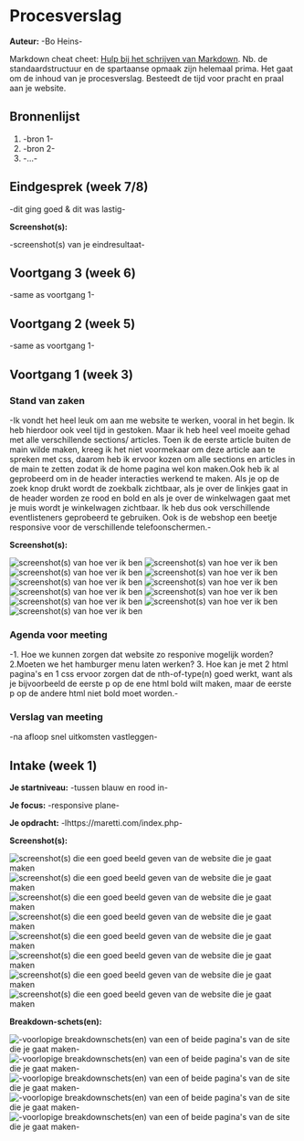 # Procesverslag
**Auteur:** -Bo Heins-

Markdown cheat cheet: [Hulp bij het schrijven van Markdown](https://github.com/adam-p/markdown-here/wiki/Markdown-Cheatsheet). Nb. de standaardstructuur en de spartaanse opmaak zijn helemaal prima. Het gaat om de inhoud van je procesverslag. Besteedt de tijd voor pracht en praal aan je website.



## Bronnenlijst
1. -bron 1-
2. -bron 2-
3. -...-



## Eindgesprek (week 7/8)

-dit ging goed & dit was lastig-

**Screenshot(s):**

-screenshot(s) van je eindresultaat-



## Voortgang 3 (week 6)

-same as voortgang 1-



## Voortgang 2 (week 5)

-same as voortgang 1-



## Voortgang 1 (week 3)

### Stand van zaken

-Ik vondt het heel leuk om aan me website te werken, vooral in het begin. Ik heb hierdoor ook veel tijd in gestoken. Maar ik heb heel veel moeite gehad met alle verschillende sections/ articles. Toen ik de eerste article buiten de main wilde maken, kreeg ik het niet voormekaar om deze article aan te spreken met css, daarom heb ik ervoor kozen om alle sections en articles in de main te zetten zodat ik de home pagina wel kon maken.Ook heb ik al geprobeerd om in de header interacties werkend te maken. Als je op de zoek knop drukt wordt de zoekbalk zichtbaar, als je over de linkjes gaat in de header worden ze rood en bold en als je over de winkelwagen gaat met je muis wordt je winkelwagen zichtbaar. Ik heb dus ook verschillende eventlisteners geprobeerd te gebruiken. Ook is de webshop een beetje responsive voor de verschillende telefoonschermen.-

**Screenshot(s):**

![screenshot(s) van hoe ver ik ben](images/voortgang1-1.png)
![screenshot(s) van hoe ver ik ben](images/voortgang1-2.png)
![screenshot(s) van hoe ver ik ben](images/voortgang1-3.png)
![screenshot(s) van hoe ver ik ben](images/voortgang1-4.png)
![screenshot(s) van hoe ver ik ben](images/voortgang1-5.png)
![screenshot(s) van hoe ver ik ben](images/voortgang1-6.png)
![screenshot(s) van hoe ver ik ben](images/voortgang1-7.png)
![screenshot(s) van hoe ver ik ben](images/voortgang1-8.png)
![screenshot(s) van hoe ver ik ben](images/voortgang1-9.png)
![screenshot(s) van hoe ver ik ben](images/voortgang1-10.png)
![screenshot(s) van hoe ver ik ben](images/voortgang1-11.png)


### Agenda voor meeting

-1. Hoe we kunnen zorgen dat website zo responive mogelijk worden?
2.Moeten we het hamburger menu laten werken?
3. Hoe kan je met 2 html pagina's en 1 css ervoor zorgen dat de nth-of-type(n) goed werkt, want als je bijvoorbeeld de eerste p op de ene html bold wilt maken, maar de eerste p op de andere html niet bold moet worden.-

### Verslag van meeting

-na afloop snel uitkomsten vastleggen-



## Intake (week 1)

**Je startniveau:** -tussen blauw en rood in-

**Je focus:** -responsive plane-

**Je opdracht:** -lhttps://maretti.com/index.php-

**Screenshot(s):**

![screenshot(s) die een goed beeld geven van de website die je gaat maken](images/maretti_homepage_laptop.png)
![screenshot(s) die een goed beeld geven van de website die je gaat maken](images/maretti_homepage_telefoon.png)
![screenshot(s) die een goed beeld geven van de website die je gaat maken](images/maretti_marcelwoltering_laptop.png)
![screenshot(s) die een goed beeld geven van de website die je gaat maken](images/maretti_marcelwoltering_telefoon.png)
![screenshot(s) die een goed beeld geven van de website die je gaat maken](images/maretti_navigatie_laptop.png)
![screenshot(s) die een goed beeld geven van de website die je gaat maken](images/maretti_navigatie_teleoon.png)
![screenshot(s) die een goed beeld geven van de website die je gaat maken](images/maretti_productoverzicht_hover_laptop.png)
![screenshot(s) die een goed beeld geven van de website die je gaat maken](images/maretti_productoverzicht_laptop.png)

**Breakdown-schets(en):**

![-voorlopige breakdownschets(en) van een of beide pagina's van de site die je gaat maken-](images/intake_opdracht_7sep_01.png)
![-voorlopige breakdownschets(en) van een of beide pagina's van de site die je gaat maken-](images/intake_opdracht_7sep_02.png)
![-voorlopige breakdownschets(en) van een of beide pagina's van de site die je gaat maken-](images/intake_opdracht_7sep_03.png)
![-voorlopige breakdownschets(en) van een of beide pagina's van de site die je gaat maken-](images/intake_opdracht_7sep_04.png)
![-voorlopige breakdownschets(en) van een of beide pagina's van de site die je gaat maken-](images/intake_opdracht_7sep_05.png)
